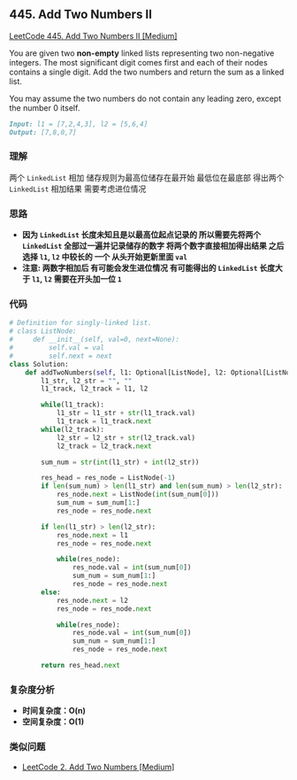 ## **445. Add Two Numbers II**

[LeetCode 445. Add Two Numbers II [Medium]](https://leetcode.com/problems/add-two-numbers-ii/description/)

You are given two **non-empty** linked lists representing two non-negative integers. The most significant digit comes first and each of their nodes contains a single digit. Add the two numbers and return the sum as a linked list.

You may assume the two numbers do not contain any leading zero, except the number 0 itself.

```markdown
Input: l1 = [7,2,4,3], l2 = [5,6,4]
Output: [7,8,0,7]
```

### **理解**
两个 `LinkedList` 相加 储存规则为最高位储存在最开始 最低位在最底部 得出两个 `LinkedList` 相加结果  需要考虑进位情况

### **思路**
* **因为 `LinkedList` 长度未知且是以最高位起点记录的 所以需要先将两个 `LinkedList` 全部过一遍并记录储存的数字 将两个数字直接相加得出结果 之后选择 `l1`, `l2` 中较长的 一个 从头开始更新里面 `val`**
* **注意: 两数字相加后 有可能会发生进位情况 有可能得出的 `LinkedList` 长度大于 `l1`, `l2` 需要在开头加一位 `1`**

### **代码**

``` python
# Definition for singly-linked list.
# class ListNode:
#     def __init__(self, val=0, next=None):
#         self.val = val
#         self.next = next
class Solution:
    def addTwoNumbers(self, l1: Optional[ListNode], l2: Optional[ListNode]) -> Optional[ListNode]:
        l1_str, l2_str = "", ""
        l1_track, l2_track = l1, l2

        while(l1_track):
            l1_str = l1_str + str(l1_track.val)
            l1_track = l1_track.next
        while(l2_track):
            l2_str = l2_str + str(l2_track.val)
            l2_track = l2_track.next

        sum_num = str(int(l1_str) + int(l2_str))

        res_head = res_node = ListNode(-1)
        if len(sum_num) > len(l1_str) and len(sum_num) > len(l2_str):
            res_node.next = ListNode(int(sum_num[0]))
            sum_num = sum_num[1:]
            res_node = res_node.next

        if len(l1_str) > len(l2_str):
            res_node.next = l1
            res_node = res_node.next

            while(res_node):
                res_node.val = int(sum_num[0])
                sum_num = sum_num[1:]
                res_node = res_node.next
        else:
            res_node.next = l2
            res_node = res_node.next

            while(res_node):
                res_node.val = int(sum_num[0])
                sum_num = sum_num[1:]
                res_node = res_node.next

        return res_head.next
```
### **复杂度分析**
* **时间复杂度：O(n)**
* **空间复杂度：O(1)**

### **类似问题**
* [LeetCode 2. Add Two Numbers [Medium]](https://leetcode.com/problems/add-two-numbers/)
